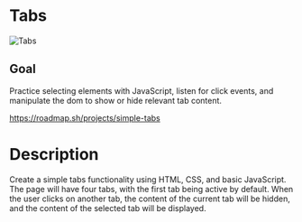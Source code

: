 # Tabs

![Tabs](./Tooltip%20screenshot.png)

## Goal

Practice selecting elements with JavaScript, listen for click events, and manipulate the dom to show or hide relevant tab content.

https://roadmap.sh/projects/simple-tabs

# Description

Create a simple tabs functionality using HTML, CSS, and basic JavaScript. The page will have four tabs, with the first tab being active by default. When the user clicks on another tab, the content of the current tab will be hidden, and the content of the selected tab will be displayed.

